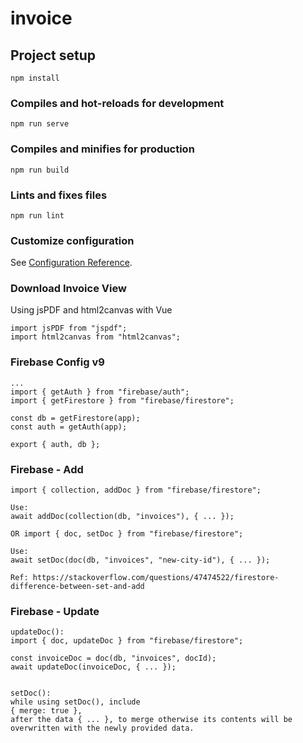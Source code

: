 # invoice

## Project setup

```
npm install
```

### Compiles and hot-reloads for development

```
npm run serve
```

### Compiles and minifies for production

```
npm run build
```

### Lints and fixes files

```
npm run lint
```

### Customize configuration

See [Configuration Reference](https://cli.vuejs.org/config/).

### Download Invoice View

Using jsPDF and html2canvas with Vue

```
import jsPDF from "jspdf";
import html2canvas from "html2canvas";
```

### Firebase Config v9

```
...
import { getAuth } from "firebase/auth";
import { getFirestore } from "firebase/firestore";

const db = getFirestore(app);
const auth = getAuth(app);

export { auth, db };
```

### Firebase - Add

```
import { collection, addDoc } from "firebase/firestore";

Use:
await addDoc(collection(db, "invoices"), { ... });

OR import { doc, setDoc } from "firebase/firestore";

Use:
await setDoc(doc(db, "invoices", "new-city-id"), { ... });

Ref: https://stackoverflow.com/questions/47474522/firestore-difference-between-set-and-add
```

### Firebase - Update

```
updateDoc():
import { doc, updateDoc } from "firebase/firestore";

const invoiceDoc = doc(db, "invoices", docId);
await updateDoc(invoiceDoc, { ... });


setDoc():
while using setDoc(), include
{ merge: true },
after the data { ... }, to merge otherwise its contents will be overwritten with the newly provided data.

```
